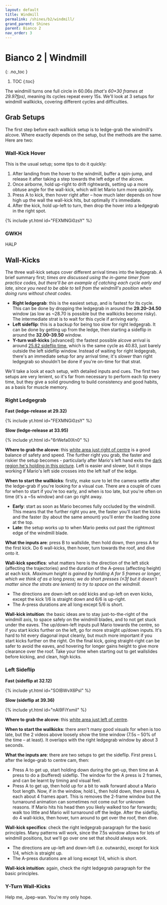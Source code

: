 ```yaml
---
layout: default
title: Windmill
permalink: /shines/b2/windmill/
grand_parent: Shines
parent: Bianco 2
nav_order: 3
---
```


# Bianco 2 | Windmill
{: .no_toc }

1. TOC
{:toc}

The windmill turns one full circle in 60.06s *(that's 60×30 frames at 29.97fps)*, meaning its cycles repeat every 15s. We'll look at 3 setups for windmill wallkicks, covering different cycles and difficulties.
## Grab Setups
The first step before each wallkick setup is to ledge-grab the windmill's alcove. Where exactly depends on the setup, but the methods are the same. Here are two:

### Wall-Kick Hover
This is the usual setup; some tips to do it quickly:
1. After landing from the hover to the windmill, buffer a spin-jump, and release it after taking a step towards the left edge of the alcove.
2. Once airborne, hold up-right to drift rightwards, setting up a more obtuse angle for the wall-kick, which will let Mario turn more quickly.
3. Press A to kick, then hover right after – how much later depends on how high up the wall the wall-kick hits, but optimally it's immediate.
4. After the kick, hold up-left to turn, then drop the hover into a ledgegrab in the right spot.

{% include yt.html id="FEXMNGi0zsY" %}

### GWKH
HALP

## Wall-Kicks

The three wall-kick setups cover different arrival times into the ledgegrab. A brief summary first; *times are discussed using the in-game timer from practice codes, but there'll be an example of catching each cycle early and late, since you need to be able to tell from the windmill's position when doing runs without cheat codes.*

* **Right ledgegrab**: this is the easiest setup, and is fastest for its cycle. This can be done by dropping the ledgegrab in around the **29.20–34.50** window (as low as ~28.70 is possible but the wallkicks become risky). The intermediate strat is to wait for this cycle if arriving early.
* **Left sideflip**: this is a backup for being too slow for right ledgegrab. It can be done by getting up from the ledge, then starting a sideflip in around the **32.00–39.50** window.
* **Y-turn wall-kicks** [advanced]: the fastest possible alcove arrival is around [25.82 sideflip time](https://www.twitch.tv/videos/603942658), which is the same cycle as 40.83, just barely outside the left sideflip window. Instead of waiting for right ledgegrab, there's an immediate setup for any arrival time; it's *slower* than right ledgegrab so shouldn't be done if you're on-time for that strat.

We'll take a look at each setup, with detailed inputs and cues. The first two setups are very lenient, so it's far from necessary to perform each tip every time, but they give a solid grounding to build consistency and good habits, as a basis for muscle memory.

### Right Ledgegrab

**Fast (ledge-release at 29.32)**

{% include yt.html id="FEXMNGi0zsY" %}

**Slow (ledge-release at 33.95)**

{% include yt.html id="6rWefa0lXn0" %}

**Where to grab the alcove**: this [white area just right of centre](https://cdn.discordapp.com/attachments/529145099003887618/818324764296871936/unknown.png) is a good balance of safety and speed. The further right you grab, the faster and riskier the setup becomes - particularly after Mario's left hand exits the [dark region he's holding in this picture](https://cdn.discordapp.com/attachments/529145099003887618/818324764296871936/unknown.png). Left is easier and slower, but it stops working if Mario's left side crosses into the left half of the ledge.

**When to start the wallkicks**: firstly, make sure to let the camera settle after the ledge-grab if you're looking for a visual cue. There are a couple of cues for when to start if you're too early, and when is too late, but you're often on time (it's a ~5s window) and can go right away.
* **Early**: start as soon as Mario becomes fully occluded by the windmill. This means that the further right you are, the faster you'll start the kicks and the faster (by about the same amount) you'll enter the loading zone at the top.
* **Late**: the setup works up to when Mario peeks out past the rightmost edge of the windmill blade.

**What the inputs are**: press B to wallslide, then hold down, then press A for the first kick. Do 6 wall-kicks, then hover, turn towards the roof, and dive onto it.

**Wall-kick specifics**: what matters here is the direction of the left stick (affecting the trajectories) and the duration of the A-press (affecting height) at each kick. *Maximum height is gained by holding A for 5 frames or longer, which we think of as a* long *press; we do* short *presses (≤3f but it doesn't matter since the strats are lenient) to try to space on the windmill.*
* The directions are down-left on odd kicks and up-left on even kicks, except the kick 1/6 is straight down and 6/6 is up-right.
* The A-press durations are all long except 5/6 is short.

**Wall-kick intuition**: the basic ideas are to stay just-to-the-right of the windmill axis, to space safely on the windmill blades, and to not get stuck under the eaves. The up/down-left inputs pull Mario towards the centre, so if you start kicks further on the left, go for more straight up/down inputs. It's hard to hit every diagonal input cleanly, but much more important if you start kicks further on the right. On the final kick, going straight-right can be safer to avoid the eaves, and hovering for longer gains height to give more clearance over the roof. Take your time when starting out to get wallslides before kicking, and clean, high kicks.

### Left Sideflip

**Fast (sideflip at 32.12)**

{% include yt.html id="SOIBWvX6PsI" %}

**Slow (sideflip at 39.36)**

{% include yt.html id="nAI9FiYxmiI" %}

**Where to grab the alcove**: this [white area just left of centre](https://cdn.discordapp.com/attachments/529145099003887618/818329953681932308/unknown.png).

**When to start the wallkicks**: there aren't many good visuals for when is too late, but the 2 videos above loosely show the time window (7.5s – 50% of the time – at least). It overlaps with the right ledgegrab window by about 3 seconds.

**What the inputs are**: there are two setups to get the sideflip. First press L after the ledge-grab to centre cam, then:
* Press A to get up, start holding down during the get-up, then time an A press to do a (buffered) sideflip. The window for the A press is 2 frames, and can be learnt by timing and visual feel.
* Press A to get up, then hold up for a bit to walk forward about a Mario foot length. Now, if in the window, hold L, then hold down, then press A, each about 4 frames apart. This is removes the 2-frame window but the turnaround animation can sometimes not come out for unknown reasons. If Mario hits his head then you likely walked too far forwards; walk too little and Mario will turnaround off the ledge.
After the sideflip, do 4 wall-kicks, then hover, turn around to get over the roof, then dive.

**Wall-kick specifics**: check the right ledgegrab paragraph for the basic principles. Many patterns will work, since the 7.5s window allows for lots of windmill positions, but we'll go over one set that should always work.
* The directions are up-left and down-left (i.e. outwards), except for kick 1/4, which is straight up.
* The A-press durations are all long except 1/4, which is short.

**Wall-kick intuition**: again, check the right ledgegrab paragraph for the basic principles.
### Y-Turn Wall-Kicks
Help me, Jpep-wan. You're my only hope.
